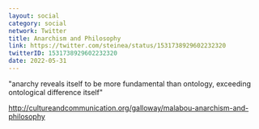 ```yaml
---
layout: social
category: social
network: Twitter
title: Anarchism and Philosophy
link: https://twitter.com/steinea/status/1531738929602232320
twitterID: 1531738929602232320
date: 2022-05-31
---
```


"anarchy reveals itself to be more fundamental than ontology, exceeding ontological difference itself"

<http://cultureandcommunication.org/galloway/malabou-anarchism-and-philosophy>
